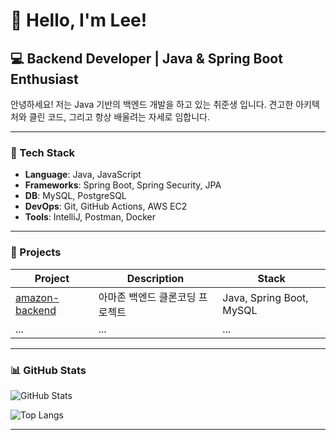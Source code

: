 # 👋 Hello, I'm Lee!

## 💻 Backend Developer | Java & Spring Boot Enthusiast

안녕하세요! 저는 Java 기반의 백엔드 개발을 하고 있는 취준생 입니다.
견고한 아키텍처와 클린 코드, 그리고 항상 배울려는 자세로 임합니다.

---

### 🚀 Tech Stack

- **Language**: Java, JavaScript
- **Frameworks**: Spring Boot, Spring Security, JPA
- **DB**: MySQL, PostgreSQL
- **DevOps**: Git, GitHub Actions, AWS EC2
- **Tools**: IntelliJ, Postman, Docker

---

### 📌 Projects

| Project | Description | Stack |
|--------|-------------|-------|
| [amazon-backend](https://github.com/Lee-Backend-Developer/amazon-backend) | 아마존 백엔드 클론코딩 프로젝트 | Java, Spring Boot, MySQL |
| ... | ... | ... |

---

### 📊 GitHub Stats

![GitHub Stats](https://github-readme-stats.vercel.app/api?username=Lee-Backend-Developer&show_icons=true&theme=gruvbox)

![Top Langs](https://github-readme-stats.vercel.app/api/top-langs/?username=Lee-Backend-Developer&layout=compact&theme=gruvbox)

---
